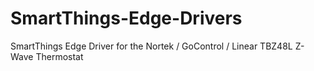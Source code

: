# SmartThings-Edge-Drivers
SmartThings Edge Driver for the Nortek / GoControl / Linear TBZ48L Z-Wave Thermostat
